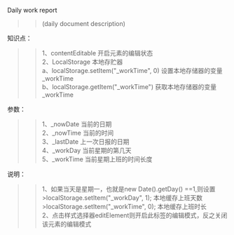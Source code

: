 Daily work report<br>
>>(daily document description)

知识点：<br>
>>1、contentEditable    开启元素的编辑状态<br>
>>2、LocalStorage       本地存贮器<br>
  >a、localStorage.setItem("_workTime", 0)   设置本地存储器的变量_workTime<br>
  >b、localStorage.getItem("_workTime")      获取本地存储器的变量_workTime<br>


参数：<br>
>>1、_nowDate     当前的日期<br>
>>2、_nowTime     当前的时间<br>
>>3、_lastDate    上一次日报的日期<br>
>>4、_workDay     当前星期的第几天<br>
>>5、_workTime    当前星期上班的时间长度<br>

说明：<br>
>>1、如果当天是星期一，也就是new Date().getDay() ==1,则设置 <br>
        >localStorage.setItem("_workDay", 1);    本地缓存上班天数<br>
        >localStorage.setItem("_workTime", 0);   本地缓存上班时长<br>
>>2、点击样式选择器editElement则开启此标签的编辑模式，反之关闭该元素的编辑模式<br>
